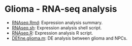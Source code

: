 Glioma - RNA-seq analysis
========
* [RNAseq.Rmd](./RNAseq.md): Expression analysis summary.          
* [RNAseq.sh](./RNAseq.sh): Expression analysis shell script.          
* [RNAseq.R](./RNAseq.R): Expression analysis R script.
* [DEfine.glioma.m](./DEfine.glioma.m): DE analysis between glioma and NPCs.    
